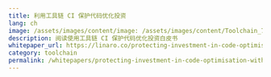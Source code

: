 ```yaml
---
title: 利用工具链 CI 保护代码优化投资
lang: ch
image: /assets/images/content/image: /assets/images/content/Toolchain_72.jpg
description: 阅读使用工具链 CI 保护代码优化投资白皮书
whitepaper_url: https://linaro.co/protecting-investment-in-code-optimisation-with-toolchain-ci
category: toolchain
permalink: /whitepapers/protecting-investment-in-code-optimisation-with-toolchain-ci-linaro-white-paper/
---
```

